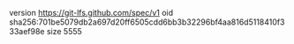 version https://git-lfs.github.com/spec/v1
oid sha256:701be5079db2a697d20ff6505cdd6bb3b32296bf4aa816d5118410f333aef98e
size 5555
